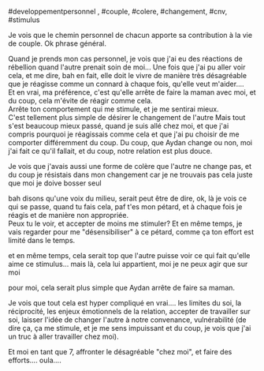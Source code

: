 #developpementpersonnel , #couple, #colere, #changement, #cnv, #stimulus 

Je vois que le chemin personnel de chacun apporte sa contribution à la vie de couple. Ok phrase général.


Quand je prends mon cas personnel, je vois que j'ai eu des réactions de rébellion quand l'autre prenait soin de moi... Une fois que j'ai pu aller voir cela, et me dire, bah en fait, elle doit le vivre de manière très désagréable que je réagisse comme un connard à chaque fois, qu'elle veut m'aider....  
Et en vrai, ma préférence, c'est qu'elle arrête de faire la maman avec moi, et du coup, cela m'évite de réagir comme cela.  
Arrête ton comportement qui me stimule, et je me sentirai mieux.  
C'est tellement plus simple de désirer le changement de l'autre
Mais tout s'est beaucoup mieux passé, quand je suis allé chez moi, et que j'ai compris pourquoi je réagissais comme cela et que j'ai pu choisir de me comporter différemment du coup.
Du coup, que Aydan change ou non, moi j'ai fait ce qu'il fallait, et du coup, notre relation est plus douce.

Je vois que j'avais aussi une forme de colère que l'autre ne change pas, et du coup je résistais dans mon changement car je ne trouvais pas cela juste que moi je doive bosser seul

bah disons qu'une voix du milieu, serait peut être de dire, ok, là je vois ce qui se passe, quand tu fais cela, paf t'es mon pétard, et à chaque fois je réagis et de manière non appropriée.  
Peux tu le voir, et accepter de moins me stimuler? Et en même temps, je vais regarder pour me "désensibiliser" à ce pétard, comme ça ton effort est limité dans le temps.

et en même temps, cela serait top que l'autre puisse voir ce qui fait qu'elle aime ce stimulus... mais là, cela lui appartient, moi je ne peux agir que sur moi

pour moi, cela serait plus simple que Aydan arrête de faire sa maman.

Je vois que tout cela est hyper compliqué en vrai.... les limites du soi, la réciprocité, les enjeux émotionnels de la relation, accepter de travailler sur soi, laisser l'idée de changer l'autre à notre convenance, vulnérabilité (de dire ça, ça me stimule, et je me sens impuissant et du coup, je vois que j'ai un truc à aller travailler chez moi).

Et moi en tant que 7, affronter le désagréable "chez moi", et faire des efforts.... oula....
